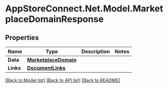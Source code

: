 # AppStoreConnect.Net.Model.MarketplaceDomainResponse

## Properties

Name | Type | Description | Notes
------------ | ------------- | ------------- | -------------
**Data** | [**MarketplaceDomain**](MarketplaceDomain.md) |  | 
**Links** | [**DocumentLinks**](DocumentLinks.md) |  | 

[[Back to Model list]](../README.md#documentation-for-models) [[Back to API list]](../README.md#documentation-for-api-endpoints) [[Back to README]](../README.md)

